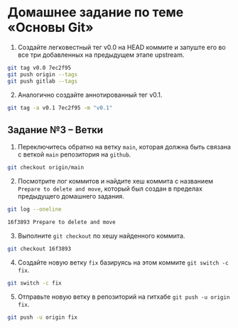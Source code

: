 # Домашнее задание по теме «Основы Git»

1. Создайте легковестный тег v0.0 на HEAD коммите и запуште его во все три добавленных на предыдущем этапе upstream.

```bash
git tag v0.0 7ec2f95
git push origin --tags
git push gitlab --tags
```

2. Аналогично создайте аннотированный тег v0.1.

```bash
git tag -a v0.1 7ec2f95 -m "v0.1"
```

## Задание №3 – Ветки

1.  Переключитесь обратно на ветку `main`, которая должна быть связана с веткой `main` репозитория на `github`.

```bash
git checkout origin/main
```

2. Посмотрите лог коммитов и найдите хеш коммита с названием `Prepare to delete and move`, который был создан в пределах предыдущего домашнего задания.

```bash
git log --oneline

16f3893 Prepare to delete and move
```

3. Выполните `git checkout` по хешу найденного коммита.

```bash
git checkout 16f3893
```

4. Создайте новую ветку `fix` базируясь на этом коммите `git switch -c fix`.

```bash
git switch -c fix
```

5. Отправьте новую ветку в репозиторий на гитхабе `git push -u origin fix`.

```bash
git push -u origin fix
```